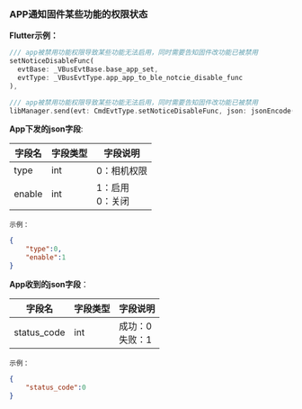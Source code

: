 ### APP通知固件某些功能的权限状态


**Flutter示例：**

```dart
/// app被禁用功能权限导致某些功能无法启用，同时需要告知固件改功能已被禁用
setNoticeDisableFunc(
  evtBase: _VBusEvtBase.base_app_set,
  evtType: _VBusEvtType.app_app_to_ble_notcie_disable_func
),

/// app被禁用功能权限导致某些功能无法启用，同时需要告知固件改功能已被禁用
libManager.send(evt: CmdEvtType.setNoticeDisableFunc, json: jsonEncode(json));
```



**App下发的json字段**:

| 字段名 | 字段类型 | 字段说明                    |
| ------ | -------- | --------------------------- |
| type   | int      | 0：相机权限              |
| enable | int      | 1：启用 <br />0：关闭 |

`示例：`

```json
{
    "type":0,
    "enable":1
}
```

**App收到的json字段**：

| 字段名      | 字段类型 | 字段说明                     |
| ----------- | -------- | ---------------------------- |
| status_code | int      | 成功：0  <br />失败：1 |

`示例：`

```json
{
    "status_code":0
}
```
